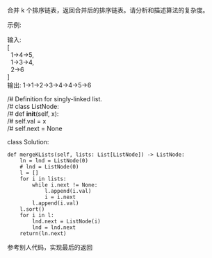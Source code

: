 合并 k 个排序链表，返回合并后的排序链表。请分析和描述算法的复杂度。

示例:

输入:  
[  
  1->4->5,  
  1->3->4,  
  2->6  
]  
输出: 1->1->2->3->4->4->5->6  

/# Definition for singly-linked list.  
/# class ListNode:  
/#     def __init__(self, x):  
/#         self.val = x  
/#         self.next = None  

class Solution:

    def mergeKLists(self, lists: List[ListNode]) -> ListNode:
        ln = lnd = ListNode(0)
        # lnd = ListNode(0)
        l = []
        for i in lists:
            while i.next != None:
                l.append(i.val)
                i = i.next
            l.append(i.val)
        l.sort()
        for i in l:
            lnd.next = ListNode(i)
            lnd = lnd.next
        return(ln.next)

参考别人代码，实现最后的返回
